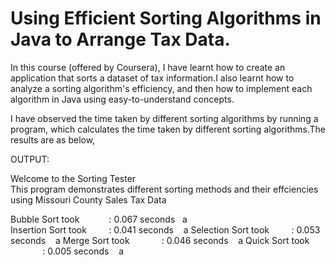 # Using Efficient Sorting Algorithms in Java to Arrange Tax Data.

In this course (offered by Coursera), I have learnt how to create an application that sorts a dataset of tax information.I also learnt how to analyze a sorting algorithm's efficiency, and then how to implement each algorithm in Java using easy-to-understand concepts.

I have observed the time taken by different sorting algorithms by running a program, which calculates the time taken by different sorting algorithms.The results are as below,

OUTPUT:

Welcome to the Sorting Tester  
This program demonstrates different sorting methods and their effciencies using Missouri County Sales Tax Data    

Bubble Sort took &nbsp;&nbsp;&nbsp;&nbsp;&nbsp;&nbsp;&nbsp;&nbsp;&nbsp;&nbsp;    : 0.067 seconds&nbsp;&nbsp;&nbsp;a  
Insertion Sort took &nbsp;&nbsp;&nbsp;&nbsp;&nbsp;&nbsp;&nbsp;&nbsp;: 0.041 seconds  &nbsp;&nbsp;&nbsp;a
Selection Sort took &nbsp;&nbsp;&nbsp;&nbsp;&nbsp;&nbsp;&nbsp;&nbsp;: 0.053 seconds  &nbsp;&nbsp;&nbsp;a
Merge Sort took &nbsp;&nbsp;&nbsp;&nbsp;&nbsp;&nbsp;&nbsp;&nbsp;&nbsp;&nbsp; &nbsp;: 0.046 seconds  &nbsp;&nbsp;&nbsp;a
Quick Sort took  &nbsp;&nbsp;&nbsp;&nbsp;&nbsp;&nbsp;&nbsp;&nbsp;&nbsp;&nbsp;&nbsp;&nbsp;   : 0.005 seconds  &nbsp;&nbsp;&nbsp;a
